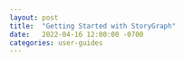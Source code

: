 ```yaml
---
layout: post
title:  "Getting Started with StoryGraph"
date:   2022-04-16 12:00:00 -0700
categories: user-guides
---
```

